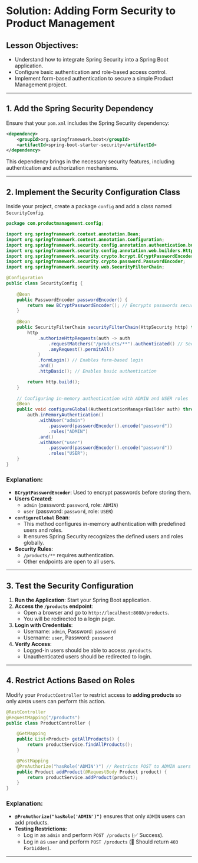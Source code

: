 # Solution: Adding Form Security to Product Management

## Lesson Objectives:

- Understand how to integrate Spring Security into a Spring Boot application.
- Configure basic authentication and role-based access control.
- Implement form-based authentication to secure a simple Product Management project.

---

## 1. Add the Spring Security Dependency
Ensure that your `pom.xml` includes the Spring Security dependency:

```xml
<dependency>
    <groupId>org.springframework.boot</groupId>
    <artifactId>spring-boot-starter-security</artifactId>
</dependency>
```

This dependency brings in the necessary security features, including authentication and authorization mechanisms.

---

## 2. Implement the Security Configuration Class
Inside your project, create a package `config` and add a class named `SecurityConfig`.

```java
package com.productmanagement.config;

import org.springframework.context.annotation.Bean;
import org.springframework.context.annotation.Configuration;
import org.springframework.security.config.annotation.authentication.builders.AuthenticationManagerBuilder;
import org.springframework.security.config.annotation.web.builders.HttpSecurity;
import org.springframework.security.crypto.bcrypt.BCryptPasswordEncoder;
import org.springframework.security.crypto.password.PasswordEncoder;
import org.springframework.security.web.SecurityFilterChain;

@Configuration
public class SecurityConfig {
    
    @Bean
    public PasswordEncoder passwordEncoder() {
        return new BCryptPasswordEncoder(); // Encrypts passwords securely
    }
    
    @Bean
    public SecurityFilterChain securityFilterChain(HttpSecurity http) throws Exception {
        http
            .authorizeHttpRequests(auth -> auth
                .requestMatchers("/products/**").authenticated() // Secures product endpoints
                .anyRequest().permitAll()
            )
            .formLogin() // Enables form-based login
            .and()
            .httpBasic(); // Enables basic authentication

        return http.build();
    }
    
    // Configuring in-memory authentication with ADMIN and USER roles
    @Bean
    public void configureGlobal(AuthenticationManagerBuilder auth) throws Exception {
        auth.inMemoryAuthentication()
            .withUser("admin")
                .password(passwordEncoder().encode("password"))
                .roles("ADMIN")
            .and()
            .withUser("user")
                .password(passwordEncoder().encode("password"))
                .roles("USER");
    }
}
```

### Explanation:
- **`BCryptPasswordEncoder`**: Used to encrypt passwords before storing them.
- **Users Created**:
  - `admin` (password: `password`, role: `ADMIN`)
  - `user` (password: `password`, role: `USER`)
- **`configureGlobal` Bean**:
  - This method configures in-memory authentication with predefined users and roles.
  - It ensures Spring Security recognizes the defined users and roles globally.
- **Security Rules**:
  - `/products/**` requires authentication.
  - Other endpoints are open to all users.

---

## 3. Test the Security Configuration
1. **Run the Application**: Start your Spring Boot application.
2. **Access the `/products` endpoint**:
   - Open a browser and go to `http://localhost:8080/products`.
   - You will be redirected to a login page.
3. **Login with Credentials**:
   - Username: `admin`, Password: `password`
   - Username: `user`, Password: `password`
4. **Verify Access**:
   - Logged-in users should be able to access `/products`.
   - Unauthenticated users should be redirected to login.

---

## 4. Restrict Actions Based on Roles
Modify your `ProductController` to restrict access to **adding products** so only `ADMIN` users can perform this action.

```java
@RestController
@RequestMapping("/products")
public class ProductController {

    @GetMapping
    public List<Product> getAllProducts() {
        return productService.findAllProducts();
    }

    @PostMapping
    @PreAuthorize("hasRole('ADMIN')") // Restricts POST to ADMIN users
    public Product addProduct(@RequestBody Product product) {
        return productService.addProduct(product);
    }
}
```

### Explanation:
- **`@PreAuthorize("hasRole('ADMIN')")`** ensures that only `ADMIN` users can add products.
- **Testing Restrictions:**
  - Log in as `admin` and perform `POST /products` (✅ Success).
  - Log in as `user` and perform `POST /products` (🚫 Should return `403 Forbidden`).

---

